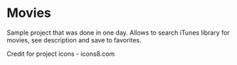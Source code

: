 # Movies
Sample project that was done in one day. Allows to search iTunes library for movies, see description and save to favorites.

Credit for project icons - icons8.com 
